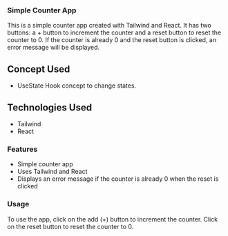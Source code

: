 ### Simple Counter App

This is a simple counter app created with Tailwind and React. It has two buttons: a + button to increment the counter and a reset button to reset the counter to 0. If the counter is already 0 and the reset button is clicked, an error message will be displayed.

## Concept Used

 * UseState Hook concept to change states.
 
## Technologies Used

* Tailwind
* React

### Features
* Simple counter app
* Uses Tailwind and React
* Displays an error message if the counter is already 0 when the reset is clicked

### Usage
To use the app, click on the add (+) button to increment the counter. Click on the reset button to reset the counter to 0.